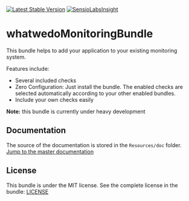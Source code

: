 [![Latest Stable Version](https://poser.pugx.org/whatwedo/monitoring-bundle/v/stable)](https://packagist.org/packages/whatwedo/monitoring-bundle)
[![SensioLabsInsight](https://insight.sensiolabs.com/projects/f4e32125-7f5b-4071-9a6e-9296c1f6acf7/mini.png)](https://insight.sensiolabs.com/projects/f4e32125-7f5b-4071-9a6e-9296c1f6acf7)

# whatwedoMonitoringBundle

This bundle helps to add your application to your existing monitoring system.

Features include:

* Several included checks
* Zero Configuration: Just install the bundle. The enabled checks are selected automatically according to your other enabled bundles.
* Include your own checks easily

**Note:** this bundle is currently under heavy development


## Documentation

The source of the documentation is stored in the `Resources/doc` folder. [Jump to the master documentation](Resources/doc/index.md)


## License

This bundle is under the MIT license. See the complete license in the bundle: [LICENSE](LICENSE)


